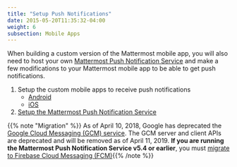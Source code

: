 ```yaml
---
title: "Setup Push Notifications"
date: 2015-05-20T11:35:32-04:00
weight: 6
subsection: Mobile Apps
---
```


When building a custom version of the Mattermost mobile app, you will also need to host your own [Mattermost Push Notification Service](https://github.com/mattermost/mattermost-push-proxy/releases) and make a few modifications to your Mattermost mobile app to be able to get push notifications.

1. Setup the custom mobile apps to receive push notifications
    - [Android](/contribute/mobile/push-notifications/android)
    - [iOS](/contribute/mobile/push-notifications/ios)
2. [Setup the Mattermost Push Notification Service](/contribute/mobile/push-notifications/service)


{{% note "Migration" %}} As of April 10, 2018, Google has deprecated the [Google Cloud Messaging (GCM) service](https://developers.google.com/cloud-messaging/gcm). The GCM server and client APIs are deprecated and will be removed as of April 11, 2019. **If you are running the Mattermost Push Notification Service v5.4 or earlier**, you must [migrate to Firebase Cloud Messaging (FCM)](/contribute/mobile/push-notificaions/migrate-gcm-fcm){{% /note %}}                                                                                                                                                                                                                                                                                                                                                                                                                                                                          
